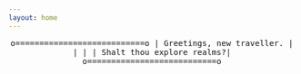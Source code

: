 ```yaml
---
layout: home
---
```


<center>
<tt>
o===========================o
| Greetings, new traveller. |
|                           |
| Shalt thou explore realms?|
o===========================o
</tt>
</center>

